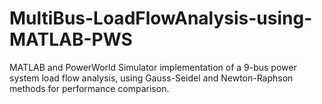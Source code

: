 # MultiBus-LoadFlowAnalysis-using-MATLAB-PWS
MATLAB and PowerWorld Simulator implementation of a 9-bus power system load flow analysis, using Gauss-Seidel and Newton-Raphson methods for performance comparison.
